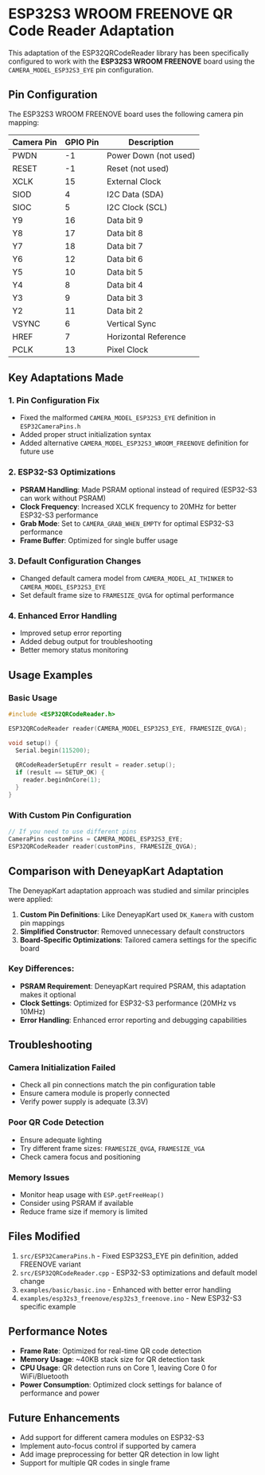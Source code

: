 # ESP32S3 WROOM FREENOVE QR Code Reader Adaptation

This adaptation of the ESP32QRCodeReader library has been specifically configured to work with the **ESP32S3 WROOM FREENOVE** board using the `CAMERA_MODEL_ESP32S3_EYE` pin configuration.

## Pin Configuration

The ESP32S3 WROOM FREENOVE board uses the following camera pin mapping:

| Camera Pin | GPIO Pin | Description |
|------------|----------|-------------|
| PWDN       | -1       | Power Down (not used) |
| RESET      | -1       | Reset (not used) |
| XCLK       | 15       | External Clock |
| SIOD       | 4        | I2C Data (SDA) |
| SIOC       | 5        | I2C Clock (SCL) |
| Y9         | 16       | Data bit 9 |
| Y8         | 17       | Data bit 8 |
| Y7         | 18       | Data bit 7 |
| Y6         | 12       | Data bit 6 |
| Y5         | 10       | Data bit 5 |
| Y4         | 8        | Data bit 4 |
| Y3         | 9        | Data bit 3 |
| Y2         | 11       | Data bit 2 |
| VSYNC      | 6        | Vertical Sync |
| HREF       | 7        | Horizontal Reference |
| PCLK       | 13       | Pixel Clock |

## Key Adaptations Made

### 1. Pin Configuration Fix
- Fixed the malformed `CAMERA_MODEL_ESP32S3_EYE` definition in `ESP32CameraPins.h`
- Added proper struct initialization syntax
- Added alternative `CAMERA_MODEL_ESP32S3_WROOM_FREENOVE` definition for future use

### 2. ESP32-S3 Optimizations
- **PSRAM Handling**: Made PSRAM optional instead of required (ESP32-S3 can work without PSRAM)
- **Clock Frequency**: Increased XCLK frequency to 20MHz for better ESP32-S3 performance
- **Grab Mode**: Set to `CAMERA_GRAB_WHEN_EMPTY` for optimal ESP32-S3 performance
- **Frame Buffer**: Optimized for single buffer usage

### 3. Default Configuration Changes
- Changed default camera model from `CAMERA_MODEL_AI_THINKER` to `CAMERA_MODEL_ESP32S3_EYE`
- Set default frame size to `FRAMESIZE_QVGA` for optimal performance

### 4. Enhanced Error Handling
- Improved setup error reporting
- Added debug output for troubleshooting
- Better memory status monitoring

## Usage Examples

### Basic Usage
```cpp
#include <ESP32QRCodeReader.h>

ESP32QRCodeReader reader(CAMERA_MODEL_ESP32S3_EYE, FRAMESIZE_QVGA);

void setup() {
  Serial.begin(115200);
  
  QRCodeReaderSetupErr result = reader.setup();
  if (result == SETUP_OK) {
    reader.beginOnCore(1);
  }
}
```

### With Custom Pin Configuration
```cpp
// If you need to use different pins
CameraPins customPins = CAMERA_MODEL_ESP32S3_EYE;
ESP32QRCodeReader reader(customPins, FRAMESIZE_QVGA);
```

## Comparison with DeneyapKart Adaptation

The DeneyapKart adaptation approach was studied and similar principles were applied:

1. **Custom Pin Definitions**: Like DeneyapKart used `DK_Kamera` with custom pin mappings
2. **Simplified Constructor**: Removed unnecessary default constructors
3. **Board-Specific Optimizations**: Tailored camera settings for the specific board

### Key Differences:
- **PSRAM Requirement**: DeneyapKart required PSRAM, this adaptation makes it optional
- **Clock Settings**: Optimized for ESP32-S3 performance (20MHz vs 10MHz)
- **Error Handling**: Enhanced error reporting and debugging capabilities

## Troubleshooting

### Camera Initialization Failed
- Check all pin connections match the pin configuration table
- Ensure camera module is properly connected
- Verify power supply is adequate (3.3V)

### Poor QR Code Detection
- Ensure adequate lighting
- Try different frame sizes: `FRAMESIZE_QVGA`, `FRAMESIZE_VGA`
- Check camera focus and positioning

### Memory Issues
- Monitor heap usage with `ESP.getFreeHeap()`
- Consider using PSRAM if available
- Reduce frame size if memory is limited

## Files Modified

1. `src/ESP32CameraPins.h` - Fixed ESP32S3_EYE pin definition, added FREENOVE variant
2. `src/ESP32QRCodeReader.cpp` - ESP32-S3 optimizations and default model change
3. `examples/basic/basic.ino` - Enhanced with better error handling
4. `examples/esp32s3_freenove/esp32s3_freenove.ino` - New ESP32-S3 specific example

## Performance Notes

- **Frame Rate**: Optimized for real-time QR code detection
- **Memory Usage**: ~40KB stack size for QR detection task
- **CPU Usage**: QR detection runs on Core 1, leaving Core 0 for WiFi/Bluetooth
- **Power Consumption**: Optimized clock settings for balance of performance and power

## Future Enhancements

- Add support for different camera modules on ESP32-S3
- Implement auto-focus control if supported by camera
- Add image preprocessing for better QR detection in low light
- Support for multiple QR codes in single frame